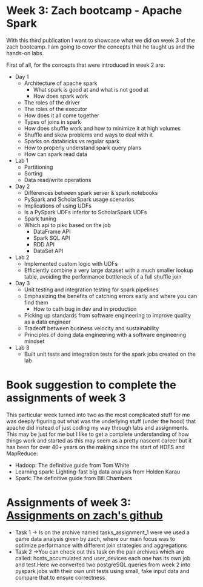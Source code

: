# Week 3: Zach bootcamp - Apache Spark

With this third publication I want to showcase what we did on week 3 of the zach bootcamp. I am going to cover the concepts that he taught us and the hands-on labs.

First of all, for the concepts that were introduced in week 2 are:

- Day 1
  - Architecture of apache spark
    - What spark is good at and what is not good at
    - How does spark work
  - The roles of the driver
  - The roles of the executor
  - How does it all come together
  - Types of joins in spark
  - How does shuffle work and how to minimize it at high volumes
  - Shuffle and skew problems and ways to deal with it
  - Sparks on databricks vs regular spark
  - How to properly understand spark query plans
  - How can spark read data
- Lab 1
  - Partitioning
  - Sorting
  - Data read/write operations
- Day 2
  - Differences between spark server & spark notebooks
  - PySpark and ScholarSpark usage scenarios
  - Implications of using UDFs
  - Is a PySpark UDFs inferior to ScholarSpark UDFs
  - Spark tuning
  - Which api to pikc based on the job
    - DataFrame API
    - Spark SQL API
    - RDD API
    - DataSet API
- Lab 2
  - Implemented custom logic with UDFs
  - Efficiently combine a very large dataset with a much smaller lookup table, avoiding the performance bottleneck of a full shuffle join
- Day 3
  - Unit testing and integration testing for spark pipelines
  - Emphasizing the benefits of catching errors early and where you can find them
    - How to cath bug in dev and in production
  - Picking up standards from software engineering to improve quality as a data engineer
  - Tradeoff between business velocity and sustainability
  - Principles of doing data engineering with a software engineering mindset
- Lab 3
  - Built unit tests and integration tests for the spark jobs created on the lab

# Book suggestion to complete the assignments of week 3

This particular week turned into two as the most complicated stuff for me was deeply figuring out what was the underlying stuff (under the hood) that apache did instead of just coding my way through labs and assignments. This may be just for me but I like to get a complete understanding of how things work and started as this may seem as a pretty nascent career but it has been for over 40+ years on the making since the start of HDFS and MapReduce:
- Hadoop: The definitive guide from Tom White
- Learning spark: Lighting-fast big data analysis from Holden Karau
- Spark: The definitive guide from Bill Chambers


# Assignments of week 3: [Assignments on zach's github](https://github.com/DataExpert-io/data-engineer-handbook/tree/main/bootcamp/materials/3-spark-fundamentals/homework)

- Task 1 -> Is on the archive named tasks_assignment_1 were we used a game data analysis given by zach, where our main focus was to optimize performance with different join strategies and aggregations
- Task 2 ->You can check out this task on the pair archives which are called: hosts_accumulated and user_devices each one has its own job and test.Here we converted two postgreSQL queries from week 2 into pyspark jobs with their own unit tests using small, fake input data and compare that to ensure correctness
